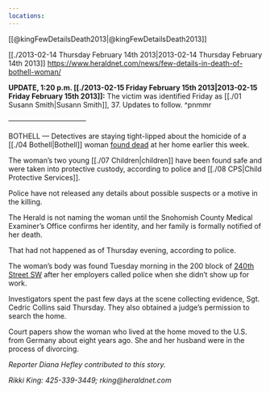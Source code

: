 ```yaml
---
locations: 
---
```


[[@kingFewDetailsDeath2013|@kingFewDetailsDeath2013]]

[[./2013-02-14 Thursday February 14th 2013|2013-02-14 Thursday February 14th 2013]]
https://www.heraldnet.com/news/few-details-in-death-of-bothell-woman/

**UPDATE, 1:20 p.m. [[./2013-02-15 Friday February 15th 2013|2013-02-15 Friday February 15th 2013]]:** The victim was identified Friday as [[./01 Susann Smith|Susann Smith]], 37. Updates to follow. ^pnmmr

———————————

BOTHELL — Detectives are staying tight-lipped about the homicide of a [[./04 Bothell|Bothell]] woman [found dead](http://www.heraldnet.com/article/20130213/BLOG41/130219938/1131/NEWS08#Police-say-Bothell-woman-died-from-homicidal-violence) at her home earlier this week.

The woman’s two young [[./07 Children|children]] have been found safe and were taken into protective custody, according to police and [[./08 CPS|Child Protective Services]].

Police have not released any details about possible suspects or a motive in the killing.

The Herald is not naming the woman until the Snohomish County Medical Examiner’s Office confirms her identity, and her family is formally notified of her death.

That had not happened as of Thursday evening, according to police.

The woman’s body was found Tuesday morning in the 200 block of [240th Street SW](geo:47.7814081,-122.3480898) after her employers called police when she didn’t show up for work.

Investigators spent the past few days at the scene collecting evidence, Sgt. Cedric Collins said Thursday. They also obtained a judge’s permission to search the home.

Court papers show the woman who lived at the home moved to the U.S. from Germany about eight years ago. She and her husband were in the process of divorcing.

_Reporter Diana Hefley contributed to this story._

_Rikki King: 425-339-3449; rking@heraldnet.com_